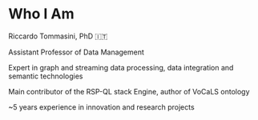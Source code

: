 # Who I Am

Riccardo Tommasini, PhD :it: 

Assistant Professor of Data Management

Expert in graph and streaming data processing, data integration and semantic technologies

Main contributor of the RSP-QL stack Engine, author of VoCaLS ontology

~5 years experience in innovation and research projects
